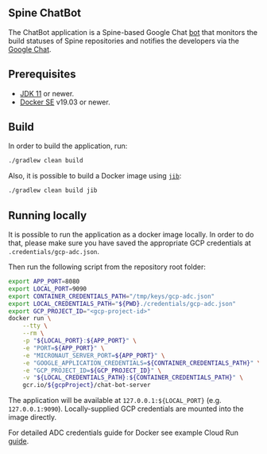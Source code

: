 Spine ChatBot
-------

The ChatBot application is a Spine-based Google Chat [bot][chatbot-concepts] that
monitors the build statuses of Spine repositories and notifies the developers
via the [Google Chat][google-chat].

[chatbot-concepts]: https://developers.google.com/hangouts/chat/concepts/bots
[google-chat]: https://chat.google.com/

## Prerequisites

* [JDK 11][jdk11] or newer.
* [Docker SE][docker] v19.03 or newer.

[docker]: https://docs.docker.com/get-docker/
[jdk11]: https://docs.aws.amazon.com/corretto/latest/corretto-11-ug/downloads-list.html

## Build

In order to build the application, run:

```bash
./gradlew clean build
```

Also, it is possible to build a Docker image using [`jib`][jib]:

```bash
./gradlew clean build jib
```

[jib]: https://github.com/GoogleContainerTools/jib

## Running locally 

It is possible to run the application as a docker image locally. In order to do that, please make
sure you have saved the appropriate GCP credentials at `.credentials/gcp-adc.json`.

Then run the following script from the repository root folder:

```bash
export APP_PORT=8080
export LOCAL_PORT=9090
export CONTAINER_CREDENTIALS_PATH="/tmp/keys/gcp-adc.json"
export LOCAL_CREDENTIALS_PATH="${PWD}./credentials/gcp-adc.json"
export GCP_PROJECT_ID="<gcp-project-id>"
docker run \
    --tty \
    --rm \
    -p "${LOCAL_PORT}:${APP_PORT}" \
    -e "PORT=${APP_PORT}" \
    -e "MICRONAUT_SERVER_PORT=${APP_PORT}" \
    -e "GOOGLE_APPLICATION_CREDENTIALS=${CONTAINER_CREDENTIALS_PATH}" \
    -e "GCP_PROJECT_ID=${GCP_PROJECT_ID}" \
    -v "${LOCAL_CREDENTIALS_PATH}:${CONTAINER_CREDENTIALS_PATH}" \
    gcr.io/${gcpProject}/chat-bot-server
```

The application will be available at `127.0.0.1:${LOCAL_PORT}` (e.g. `127.0.0.1:9090`). 
Locally-supplied GCP credentials are mounted into the image directly.

For detailed ADC credentials guide for Docker see example Cloud Run [guide][cloud-run-local-guide].

[cloud-run-local-guide]: https://cloud.google.com/run/docs/testing/local#running_locally_using_docker_with_access_to_services
